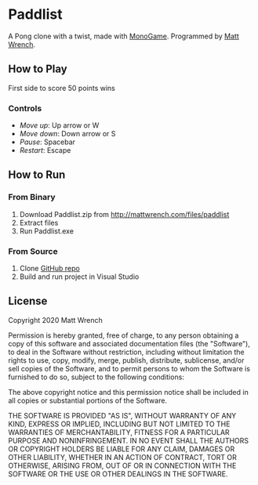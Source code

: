 ﻿# Paddlist

A Pong clone with a twist, made with [MonoGame](https://www.monogame.net/). Programmed by [Matt Wrench](http://mattwrench.com).

## How to Play

First side to score 50 points wins

### Controls

 - *Move up*: Up arrow or W
 - *Move down*: Down arrow or S
 - *Pause*: Spacebar
 - *Restart*: Escape

## How to Run

### From Binary

 1. Download Paddlist.zip from http://mattwrench.com/files/paddlist
 2. Extract files
 3. Run Paddlist.exe

### From Source

 1. Clone [GitHub repo](https://github.com/mattwrench/paddlist)
 2. Build and run project in Visual Studio

## License
Copyright 2020 Matt Wrench

Permission is hereby granted, free of charge, to any person obtaining a copy of this software and associated documentation files (the "Software"), to deal in the Software without restriction, including without limitation the rights to use, copy, modify, merge, publish, distribute, sublicense, and/or sell copies of the Software, and to permit persons to whom the Software is furnished to do so, subject to the following conditions:

The above copyright notice and this permission notice shall be included in all copies or substantial portions of the Software.

THE SOFTWARE IS PROVIDED "AS IS", WITHOUT WARRANTY OF ANY KIND, EXPRESS OR IMPLIED, INCLUDING BUT NOT LIMITED TO THE WARRANTIES OF MERCHANTABILITY, FITNESS FOR A PARTICULAR PURPOSE AND NONINFRINGEMENT. IN NO EVENT SHALL THE AUTHORS OR COPYRIGHT HOLDERS BE LIABLE FOR ANY CLAIM, DAMAGES OR OTHER LIABILITY, WHETHER IN AN ACTION OF CONTRACT, TORT OR OTHERWISE, ARISING FROM, OUT OF OR IN CONNECTION WITH THE SOFTWARE OR THE USE OR OTHER DEALINGS IN THE SOFTWARE.